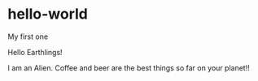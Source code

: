 # hello-world
My first one

Hello Earthlings!

I am an Alien. Coffee and beer are the best things so far on your planet!!
